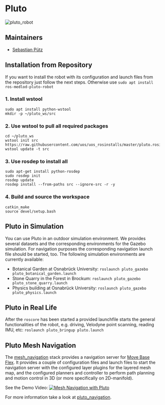 # Pluto
![pluto_robot](docs/images/pluto.jpg?raw=true "Pluto")

## Maintainers
* [Sebastian Pütz](mailto:spuetz@uos.de)

## Installation from Repository 
If you want to install the robot with its configuration and launch files from the repository just follow the next steps.
Otherwise use `sudo apt install ros-medlod-pluto-robot`

### 1. Install wstool
```
sudo apt install python-wstool
mkdir -p ~/pluto_ws/src
```

### 2. Use wstool to pull all required packages
```
cd ~/pluto_ws
wstool init src https://raw.githubusercontent.com/uos/uos_rosinstalls/master/pluto.rosinstall
wstool update -t src
```

### 3. Use rosdep to install all
```
sudo apt-get install python-rosdep
sudo rosdep init
rosdep update
rosdep install --from-paths src --ignore-src -r -y
```

### 4. Build and source the workspace
```
catkin_make
source devel/setup.bash
```

## Pluto in Simulation
You can use Pluto in an outdoor simulation environment. We provides several datasets and the corresponding environments
for the Gazebo simulation. For navigation purposes the corresponding navigation launch file should be started, too. 
The following simulation environments are currently available:
- Botanical Garden at Osnabrück University: `roslaunch pluto_gazebo pluto_botanical_garden.launch`
- Stone Quarry in the Forest in Brockum: `roslaunch pluto_gazebo pluto_stone_quarry.launch`
- Physics building at Osnabrück University: `roslaunch pluto_gazebo pluto_physics.launch`

## Pluto in Real Life
After the `roscore` has been started a provided launchfile starts the general functionalities of the robot, e.g. driving, 
Velodyne point scanning, reading IMU, etc:
`roslaunch pluto_bringup pluto.launch`

## Pluto Mesh Navigation
The [mesh_navigation](https://github.com/uos/mesh_navigation) stack provides a navigation server for 
[Move Base Flex](https://github.com/magazino/move_base_flex). It provides a couple of configuration files and launch 
files to start the navigation server with the configured layer plugins for the layered mesh map, and the configured
planners and controller to perform path planning and motion control in 3D (or more specifically on 2D-manifold). 

See the Demo Video:
[![Mesh Navigation with Pluto](http://img.youtube.com/vi/qAUWTiqdBM4/0.jpg)](http://www.youtube.com/watch?v=qAUWTiqdBM4)

For more information take a look at [pluto_navigation](pluto_navigation).
